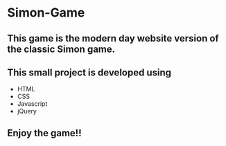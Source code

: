 # **Simon-Game**
## This game is the modern day website version of the classic **Simon game**.
## This small project is developed using 
- HTML
- CSS
- Javascript
- jQuery

## Enjoy the game!!
